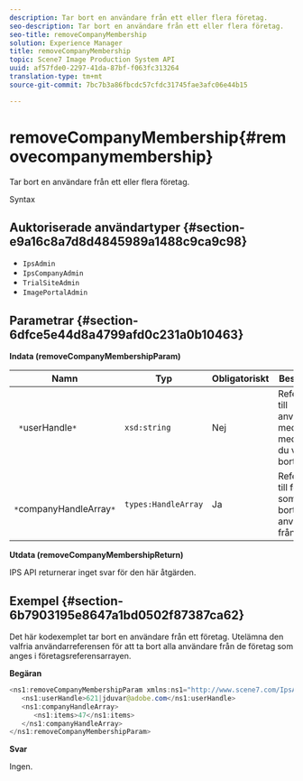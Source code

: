 ```yaml
---
description: Tar bort en användare från ett eller flera företag.
seo-description: Tar bort en användare från ett eller flera företag.
seo-title: removeCompanyMembership
solution: Experience Manager
title: removeCompanyMembership
topic: Scene7 Image Production System API
uuid: af57fde0-2297-41da-87bf-f063fc313264
translation-type: tm+mt
source-git-commit: 7bc7b3a86fbcdc57cfdc31745fae3afc06e44b15

---
```



# removeCompanyMembership{#removecompanymembership}

Tar bort en användare från ett eller flera företag.

Syntax

## Auktoriserade användartyper {#section-e9a16c8a7d8d4845989a1488c9ca9c98}

* `IpsAdmin`
* `IpsCompanyAdmin`
* `TrialSiteAdmin`
* `ImagePortalAdmin`

## Parametrar {#section-6dfce5e44d8a4799afd0c231a0b10463}

**Indata (removeCompanyMembershipParam)**

| Namn | Typ | Obligatoriskt | Beskrivning |
|---|---|---|---|
| ` *`userHandle`*` | `xsd:string` | Nej | Referensen till användaren med det medlemskap du vill ta bort. |
| ` *`companyHandleArray`*` | `types:HandleArray` | Ja | Referensen till företaget som du tar bort användaren från. |

**Utdata (removeCompanyMembershipReturn)**

IPS API returnerar inget svar för den här åtgärden.

## Exempel {#section-6b7903195e8647a1bd0502f87387ca62}

Det här kodexemplet tar bort en användare från ett företag. Utelämna den valfria användarreferensen för att ta bort alla användare från de företag som anges i företagsreferensarrayen.

**Begäran**

```java
<ns1:removeCompanyMembershipParam xmlns:ns1="http://www.scene7.com/IpsApi/xsd">
   <ns1:userHandle>621|jduvar@adobe.com</ns1:userHandle>
   <ns1:companyHandleArray>
      <ns1:items>47</ns1:items>
   </ns1:companyHandleArray>
</ns1:removeCompanyMembershipParam>
```

**Svar**

Ingen.
